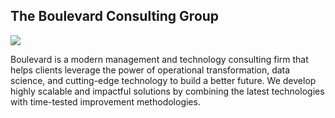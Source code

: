 ## The Boulevard Consulting Group
[<img src="./assets/BOULEVARD-WEBSITE-HOME-PAGE-HEADER_BLVD-COLORS.png">](https://www.boulevardcg.com)

Boulevard is a modern management and technology consulting firm that helps clients leverage the power of operational transformation, data science, and cutting-edge technology to build a better future. We develop highly scalable and impactful solutions by combining the latest technologies with time-tested improvement methodologies.